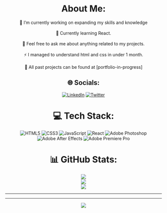 <div align="center">

#  About Me:
🔭 I’m currently working on expanding my skills and knowledge<br><br>🌱 Currently learning React.<br><br> 🙌 Feel free to ask me about anything related to my projects.<br><br>⚡ I managed to understand html and css in under 1 month.<br><br>📖 All past projects can be found at [portfolio-in-progress]

</div>  

<div align="center">

## 🌐 Socials:
 [![LinkedIn](https://img.shields.io/badge/LinkedIn-%230077B5.svg?logo=linkedin&logoColor=white)](https://www.linkedin.com/in/serenity-slayer-a14ab026b/) [![Twitter](https://img.shields.io/badge/Twitter-%231DA1F2.svg?logo=Twitter&logoColor=white)](https://twitter.com/succubaee)

</div>  

<div align="center">

# 💻 Tech Stack:
 ![HTML5](https://img.shields.io/badge/html5-%23E34F26.svg?style=for-the-badge&logo=html5&logoColor=white) 
 ![CSS3](https://img.shields.io/badge/css3-%231572B6.svg?style=for-the-badge&logo=css3&logoColor=white) 
 ![JavaScript](https://img.shields.io/badge/javascript-%23323330.svg?style=for-the-badge&logo=javascript&logoColor=%23F7DF1E) 
 ![React](https://img.shields.io/badge/react-%2320232a.svg?style=for-the-badge&logo=react&logoColor=%2361DAFB)
 ![Adobe Photoshop](https://img.shields.io/badge/adobephotoshop-%2331A8FF.svg?style=for-the-badge&logo=adobephotoshop&logoColor=white)
 ![Adobe After Effects](https://img.shields.io/badge/Adobe%20After%20Effects-9999FF.svg?style=for-the-badge&logo=Adobe%20After%20Effects&logoColor=white) 
 ![Adobe Premiere Pro](https://img.shields.io/badge/Adobe%20Premiere%20Pro-9999FF.svg?style=for-the-badge&logo=Adobe%20Premiere%20Pro&logoColor=white)
</div>  

<div align="center">

# 📊 GitHub Stats:
![](https://github-readme-stats.vercel.app/api?username=Raccoonus&theme=react&hide_border=true&include_all_commits=true&count_private=true)<br/>
![](https://github-readme-streak-stats.herokuapp.com/?user=Raccoonus&theme=react&hide_border=true)<br/>
![](https://github-readme-stats.vercel.app/api/top-langs/?username=Raccoonus&theme=react&hide_border=true&include_all_commits=true&count_private=true&layout=compact)

</div>  

---
 

---

<div align="center">

[![](https://visitcount.itsvg.in/api?id=Raccoonus&icon=2&color=1)](https://visitcount.itsvg.in)

</div>  
